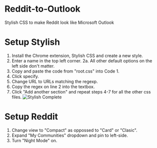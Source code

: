 # Reddit-to-Outlook
Stylish CSS to make Reddit look like Microsoft Outlook

# Setup Stylish
1. Install the Chrome extension, Stylish CSS and create a new style.
2. Enter a name in the top left corner.
2a. All other default options on the left side don't matter.
3. Copy and paste the code from "root.css" into Code 1.
4. Click specify.
5. Change URL to URLs matching the regexp.
6. Copy the regex on line 2 into the textbox.
7. Click "Add another section" and repeat steps 4-7 for all the other css files.
![Stylish Complete](https://i.imgur.com/cJLIrUE.png)

# Setup Reddit
1. Change view to "Compact" as oppossed to "Card" or "Clasic".
2. Expand "My Communities" dropdown and pin to left-side.
3. Turn "Night Mode" on.
